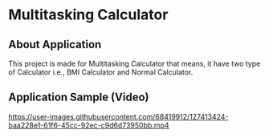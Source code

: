 # Multitasking Calculator
## About Application

This project is made for Multitasking Calculator that means, it have two type of Calculator i.e., BMI Calculator and Normal Calculator. 

## Application Sample (Video)

https://user-images.githubusercontent.com/68419912/127413424-baa228e1-61f6-45cc-92ec-c9d6d73950bb.mp4

